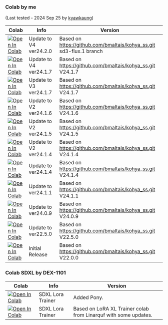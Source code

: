 ### Colab by me
(Last tested - 2024 Sep 25 by [kyawkaung](https://github.com/monsterhunters))

| Colab | Info | Version
| --- | --- | ---
[![Open In Colab](https://colab.research.google.com/assets/colab-badge.svg)](https://colab.research.google.com/github/monsterhunters/Lora-Training-GUI/blob/main/lora_training_gui_v4_2420.ipynb) | Update to V4 ver24.2.0 | Based on https://github.com/bmaltais/kohya_ss.git sd3-flux.1 branch
[![Open In Colab](https://colab.research.google.com/assets/colab-badge.svg)](https://colab.research.google.com/github/monsterhunters/CodeUI/blob/master/lora_training_gui_v4_2417.ipynb) | Update to V4 ver24.1.7 | Based on https://github.com/bmaltais/kohya_ss.git V24.1.7
[![Open In Colab](https://colab.research.google.com/assets/colab-badge.svg)](https://colab.research.google.com/github/monsterhunters/Lora-Training-GUI/blob/main/Lora_Training_GUI_V3_2417.ipynb) | Update to V3 ver24.1.7 | Based on https://github.com/bmaltais/kohya_ss.git V24.1.7
[![Open In Colab](https://colab.research.google.com/assets/colab-badge.svg)](https://colab.research.google.com/github/monsterhunters/Lora-Training-GUI/blob/main/Lora_Training_GUI_V2_2416.ipynb) | Update to V2 ver24.1.6 | Based on https://github.com/bmaltais/kohya_ss.git V24.1.6
[![Open In Colab](https://colab.research.google.com/assets/colab-badge.svg)](https://colab.research.google.com/github/monsterhunters/Lora-Training-GUI/blob/main/Lora_Training_GUI_V2_2415.ipynb) | Update to V2 ver24.1.5 | Based on https://github.com/bmaltais/kohya_ss.git V24.1.5
[![Open In Colab](https://colab.research.google.com/assets/colab-badge.svg)](https://colab.research.google.com/github/monsterhunters/Lora-Training-GUI/blob/main/Lora_Training_GUI_V2_2414.ipynb) | Update to V2 ver24.1.4 | Based on https://github.com/bmaltais/kohya_ss.git V24.1.4
[![Open In Colab](https://colab.research.google.com/assets/colab-badge.svg)](https://colab.research.google.com/github/monsterhunters/Lora-Training-GUI/blob/main/Lora_Training_GUI_V1_2414.ipynb) | Update to ver24.1.4 | Based on https://github.com/bmaltais/kohya_ss.git V24.1.4
[![Open In Colab](https://colab.research.google.com/assets/colab-badge.svg)](https://colab.research.google.com/github/monsterhunters/Lora-Training-GUI/blob/main/Lora_Training_GUI_V1_2411.ipynb) | Update to ver24.1.1 | Based on https://github.com/bmaltais/kohya_ss.git V24.1.1
[![Open In Colab](https://colab.research.google.com/assets/colab-badge.svg)](https://colab.research.google.com/github/monsterhunters/Lora-Training-GUI/blob/main/Lora_Training_GUI_V1_2409.ipynb) | Update to ver24.0.9 | Based on https://github.com/bmaltais/kohya_ss.git V24.0.9
[![Open In Colab](https://colab.research.google.com/assets/colab-badge.svg)](https://colab.research.google.com/github/monsterhunters/Lora-Training-GUI/blob/main/Lora_Training_GUI_V1_2250.ipynb) | Update to ver22.5.0 | Based on https://github.com/bmaltais/kohya_ss.git V22.5.0
[![Open In Colab](https://colab.research.google.com/assets/colab-badge.svg)](https://colab.research.google.com/github/monsterhunters/Lora-Training-GUI/blob/main/Lora_Training_GUI_V1_2200_(1).ipynb) | Initial Release | Based on https://github.com/bmaltais/kohya_ss.git V22.0.0


### Colab SDXL by DEX-1101
| Colab | Info | Version
| --- | --- | ---
[![Open In Colab](https://colab.research.google.com/assets/colab-badge.svg)](https://colab.research.google.com/github/monsterhunters/Lora-Training-GUI/blob/main/kohya_LoRA_trainer_XL_pony_v2.ipynb) | SDXL Lora Trainer | Added Pony.
[![Open In Colab](https://colab.research.google.com/assets/colab-badge.svg)](https://colab.research.google.com/github/DEX-1101/kohya-trainer/blob/main/kohya_LoRA_trainer_XL_v1.ipynb) | SDXL Lora Trainer | Based on LoRA XL Trainer colab from Linarquf with some updates.

